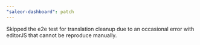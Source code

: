 ```yaml
---
"saleor-dashboard": patch
---
```


Skipped the e2e test for translation cleanup due to an occasional error with editorJS that cannot be reproduce manually.
